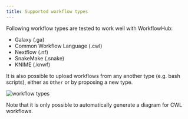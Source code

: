 ```yaml
---
title: Supported workflow types 
---
```


Following workflow types are tested to work well with WorkflowHub:

* Galaxy (.ga)
* Common Workflow Language (.cwl)
* Nextflow (.nf)
* SnakeMake (.snake)
* KNIME (.knwf)

It is also possible to upload workflows from any another type (e.g. bash scripts), either as `Other` or by proposing a new type.

![workflow types](https://user-images.githubusercontent.com/253413/161697871-5fe87d4f-3067-4647-a10b-ec3466816e8b.png)

Note that it is only possible to automatically generate a diagram for CWL workflows.

